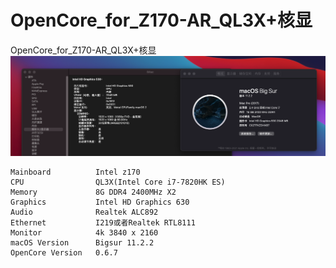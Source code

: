 # OpenCore_for_Z170-AR_QL3X+核显
OpenCore_for_Z170-AR_QL3X+核显
![about.png](屏幕截图/截屏2021-03-08%20下午7.05.39.png)

```
Mainboard          Intel z170
CPU                QL3X(Intel Core i7-7820HK ES)
Memory             8G DDR4 2400MHz X2
Graphics           Intel HD Graphics 630
Audio              Realtek ALC892
Ethernet           I219或者Realtek RTL8111
Monitor            4k 3840 x 2160
macOS Version      Bigsur 11.2.2
OpenCore Version   0.6.7
```
